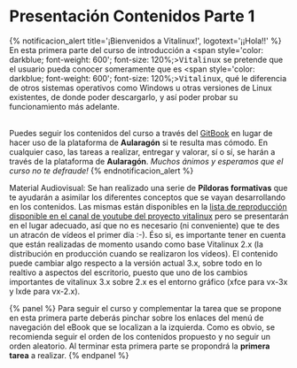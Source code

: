 # Presentación Contenidos Parte 1

{% notificacion_alert title='¡Bienvenidos a Vitalinux!', logotext='¡¡Hola!!' %}
En esta primera parte del curso de introducción a <span style='color: darkblue; font-weight: 600'; font-size: 120%;><tt>Vitalinux</tt></span> se pretende que el usuario pueda conocer someramente que es <span style='color: darkblue; font-weight: 600'; font-size: 120%;><tt>Vitalinux</tt></span>, qué le diferencia de otros sistemas operativos como Windows u otras versiones de Linux existentes, de donde poder descargarlo, y así poder probar su funcionamiento más adelante.
<br/><br/>

<!-- Es recomendable, si no  lo has hecho ya, que le eches un ojo al siguiente <a href="https://youtu.be/9mr2dS0kyiY">Videotutorial</a>, donde se lleva a cabo una breve bienvenida a los participantes del curso de Aularagon, y se les explica las  -->

Puedes seguir los contenidos del curso a través del <a href="https://catedu.github.io/curso-vitalinux/">GitBook</a> en lugar de hacer uso de la plataforma de <b>Aularagón</b> si te resulta mas cómodo. En cualquier caso, las tareas a realizar, entregar y valorar, sí o sí, se harán a través de la plataforma de <b>Aularagón</b>. <em>Muchos ánimos y esperamos que el curso no te defraude!</em>
{% endnotificacion_alert %}

Material Audiovisual: Se han realizado una serie de **Píldoras formativas** que te ayudarán a asimilar los diferentes conceptos que se vayan desarrollando en los contenidos. Las mismas están disponibles en la <a href="https://www.youtube.com/playlist?list=PLyac8sXmPRdb3Z7nTt-wN6d-jt_2aJsDu">lista de reproducción disponible en el <a href="https://www.youtube.com/channel/UCUPgeC35Rnp_pndLpalLnbA"> canal de youtube del proyecto vitalinux</a> pero se presentarán en el lugar adecuado, así que no es necesario (ni conveniente) que te des un atracón de vídeos el primer día :-). Éso si, es importante tener en cuenta que están realizadas de momento usando como base Vitalinux 2.x (la distribución en producción cuando se realizaron los vídeos). El contenido puede cambiar algo respecto a la versión actual 3.x, sobre todo en lo realtivo a aspectos del escritorio, puesto que uno de los cambios importantes de vitalinux 3.x sobre 2.x es el entorno gráfico (xfce para vx-3x y lxde para vx-2.x).

<!-- {% youtube %}9mr2dS0kyiY{% endyoutube %} -->


{% panel %}
Para seguir el curso y complementar la tarea que se propone en esta primera parte deberás pinchar sobre los enlaces del menú de navegación del eBook que se localizan a la izquierda.  Como es obvio, se recomienda seguir el orden de los contenidos propuesto y no seguir un orden aleatorio.  Al terminar esta primera parte se propondrá la **primera tarea** a realizar.
{% endpanel %}
